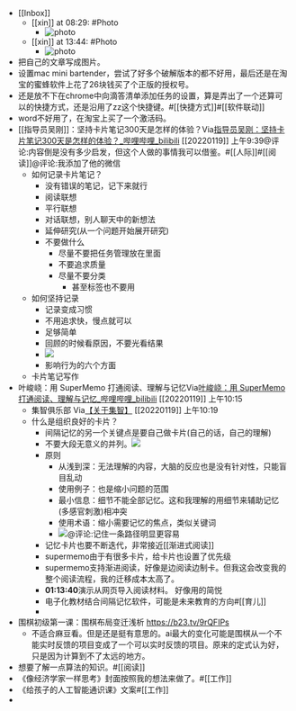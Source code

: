 - [[Inbox]]
    - [[xin]] at 08:29: #Photo
        - ![photo](https://firebasestorage.googleapis.com/v0/b/firescript-577a2.appspot.com/o/imgs%2Fapp%2Fxinyiheng%2FyPmaNONVu?alt=media&token=d303784e-3b99-48d1-b803-e26daabdd0f9)
    - [[xin]] at 13:44: #Photo
        - ![photo](https://firebasestorage.googleapis.com/v0/b/firescript-577a2.appspot.com/o/imgs%2Fapp%2Fxinyiheng%2FY2nj_cFNT?alt=media&token=d586af94-8c52-4571-878b-d3bb3a2b8cd0)
- 把自己的文章写成图片。
- 设置mac mini bartender，尝试了好多个破解版本的都不好用，最后还是在淘宝的蜜蜂软件上花了26块钱买了个正版的授权号。
- 还是放不下在chrome中向滴答清单添加任务的设置，算是弄出了一个还算可以的快捷方式，还是沿用了zz这个快捷键。#[[快捷方式]]#[[软件联动]]
- word不好用了，在淘宝上买了一个激活码。
- [[指导员吴刚]]：坚持卡片笔记300天是怎样的体验？Via[指导员吴刚：坚持卡片笔记300天是怎样的体验？_哔哩哔哩_bilibili](https://www.bilibili.com/video/BV1gS4y1f7cH#/) [[20220119]] 上午9:39@评论:内容倒是没有多少启发，但这个人做的事情我可以借鉴。#[[人际]]#[[阅读]]@评论:我添加了他的微信
    - 如何记录卡片笔记？
        - 没有错误的笔记，记下来就行
        - 阅读联想
        - 平行联想
        - 对话联想，别人聊天中的新想法
        - 延伸研究(从一个问题开始展开研究)
        - 不要做什么
            - 尽量不要把任务管理放在里面
            - 不要追求质量
            - 尽量不要分类
                - 甚至标签也不要用
    - 如何坚持记录
        - 记录变成习惯
        - 不用追求快，慢点就可以
        - 足够简单
        - 回顾的时候看原因，不要光看结果
        - ![](https://firebasestorage.googleapis.com/v0/b/firescript-577a2.appspot.com/o/imgs%2Fapp%2Fxinyiheng%2Fj4u7i23Iob.png?alt=media&token=9150956a-69ef-4de6-a222-4db4cf63e3cb)
        - 影响行为的六个方面
    - 卡片笔记写作
- 叶峻峣：用 SuperMemo 打通阅读、理解与记忆Via[叶峻峣：用 SuperMemo 打通阅读、理解与记忆_哔哩哔哩_bilibili](https://www.bilibili.com/video/BV1jL411V7GD?p=1&share_medium=android&share_plat=android&share_session_id=52b9d7c8-e074-4dd0-9dd7-8fb71ffb2f1e&share_source=GENERIC&share_tag=s_i&timestamp=1642344650&unique_k=ulJYnGh#/) [[20220119]] 上午10:15
    - 集智俱乐部 Via[【关于集智】](https://www.wolai.com/fHxGuDuNUvwqfq7mjHtLFe#/) [[20220119]] 上午10:19
    - 什么是组织良好的卡片？
        - 间隔记忆的另一个关键点是要自己做卡片(自己的话，自己的理解)
        - 不要大段无意义的并列。![](https://firebasestorage.googleapis.com/v0/b/firescript-577a2.appspot.com/o/imgs%2Fapp%2Fxinyiheng%2FzC1MkW9SEb.png?alt=media&token=7de4cdd1-0a8e-454c-a8fa-33619a4ab809)
        - 原则
            - 从浅到深：无法理解的内容，大脑的反应也是没有针对性，只能盲目乱动
            - 使用例子：也是缩小问题的范围
            - 最小信息：细节不能全部记忆。这和我理解的用细节来辅助记忆(多感官刺激)相冲突
            - 使用术语：缩小需要记忆的焦点，类似关键词
            - ![](https://firebasestorage.googleapis.com/v0/b/firescript-577a2.appspot.com/o/imgs%2Fapp%2Fxinyiheng%2FhYoCs0zx2S.png?alt=media&token=46f9fa9a-e126-4847-8722-9c5d43aa3aa2)@评论:记住一条路径明显更容易
        - 记忆卡片也要不断迭代，非常接近[[渐进式阅读]]
        - supermemo由于有很多卡片，给卡片也设置了优先级
        - supermemo支持渐进阅读，好像是边阅读边制卡。但我这会改变我的整个阅读流程，我的迁移成本太高了。
        - **01:13:40**演示从网页导入阅读材料。 好像用的简悦
        - 电子化教材结合间隔记忆软件，可能是未来教育的方向#[[育儿]]
        - 
- 围棋初级第一课：围棋布局变迁浅析 https://b23.tv/9rQFIPs
    - 不适合麻豆看。但是还是挺有意思的。ai最大的变化可能是围棋从一个不能实时反馈的项目变成了一个可以实时反馈的项目。原来的定式认为好，只是因为计算到不了太远的地方。
- 想要了解一点算法的知识。#[[阅读]]
- 《像经济学家一样思考》封面按照我的想法来做了。#[[工作]]
- 《给孩子的人工智能通识课》文案#[[工作]]
- 
